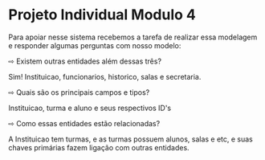 
# Projeto Individual Modulo 4

Para apoiar nesse sistema recebemos a tarefa de realizar essa modelagem
e responder algumas perguntas com nosso modelo:

⇨ Existem outras entidades além dessas três?

Sim! Instituicao, funcionarios, historico, salas e secretaria.

⇨ Quais são os principais campos e tipos?

Instituicao, turma e aluno e seus respectivos ID's

⇨ Como essas entidades estão relacionadas?

A Instituicao tem turmas, e as turmas possuem alunos, salas e etc, e suas chaves primárias fazem ligação com outras entidades.

